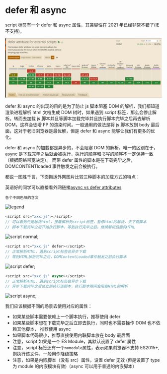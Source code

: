 # defer 和 async

script 标签有一个 defer 和 async 属性，其兼容性在 2021 年已经非常不错了(IE 不支持)。

![defer兼容性](/defer.png)

defer 和 async 的出现的目的是为了防止 js 脚本阻塞 DOM 的解析，我们都知道渲染进程解析 html 文档生成 DOM 树时，如果遇到 script 标签，那么会停止解析。转而去加载 js 脚本并且等脚本加载完毕并且执行脚本完毕之后再去解析 DOM，这样会徒增 FP 的渲染时间。一般通用的做法是将 js 脚本放到 body 最后面，这对于老旧浏览器是最优解，但是 defer 和 async 能够让我们有更多的优化。

defer 和 async 的加载都是异步的，不会阻塞 DOM 的解析，唯一的区别在于，async 是下载完毕之后就会被执行，执行的顺序和书写的顺序不一定保持一致（根据网络带宽决定）。
而带 defer 属性的脚本是在下载完毕之后，DOMCONTENTloaded 事件触发之前会被执行。

都说一图胜千言，下面搬运外网图片比较三种脚本的加载方式的特点：

英语好的同学可以直接看外网链接[async vs defer attributes](https://www.growingwiththeweb.com/2014/02/async-vs-defer-attributes.html)

`各个不同色块的含义`

![legend](https://www.growingwiththeweb.com/images/2014/02/26/legend.svg)

```js
<script src="xxx.js"></script>
// 可以看到先是解析html，接着解析到script标签，暂停html的解析，去下载脚本
// 脚本下载完毕之后开始执行脚本，等到执行完毕之后。继续解析后面的HTML
```

![script normal](https://www.growingwiththeweb.com/images/2014/02/26/script.svg);

```js
<script src="xxx.js" defer></script>
// 正常解析HTML，遇到script标签会异步下载
// 等到HTML解析完毕之后，DOMContentLoaded事件触发之前执行脚本
```

![script defer](https://www.growingwiththeweb.com/images/2014/02/26/script-defer.svg);

```js {3}
<script src="xxx.js" async></script>
// 正常解析HTML，遇到script标签会异步下载
// 异步下载完毕之后会立即执行该脚本，执行脚本期间会阻塞HTML的解析
```

![script async](https://www.growingwiththeweb.com/images/2014/02/26/script-async.svg);

我们应该根据不同的场景去使用对应的属性：

-  如果某些脚本需要依赖上一个脚本执行，推荐使用 defer
-  如果某些脚本想在下载完毕之后立即去执行，同时也不需要操作 DOM 也不依赖其他脚本， 推荐使用 async
-  如果脚本代码很小，推荐直接使用内联脚本放在 body 最后面
-  注意，script 如果是一个 ES Module，其默认设置了 defer 属性
-  注意，script 标签还有一个`nomodule`属性，表示如果浏览器不支持 ES2015+, 则执行该文件，一般用作降级策略
-  注意，如果是内嵌脚本（没有 src）属性，设置 defer 无效 (但是设置了 type 为 module 的内嵌模块有效)（async 可以用于普通的内嵌脚本）
